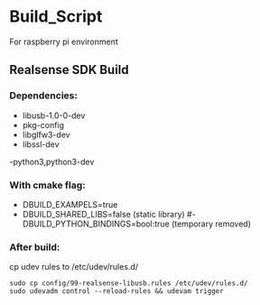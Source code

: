 # Build_Script
For raspberry pi environment

## Realsense SDK Build

### Dependencies:
- libusb-1.0-0-dev
- pkg-config
- libglfw3-dev
- libssl-dev

-python3,python3-dev

### With cmake flag:
- DBUILD_EXAMPELS=true
- DBUILD_SHARED_LIBS=false (static library)
#-DBUILD_PYTHON_BINDINGS=bool:true (temporary removed)

### After build:
cp udev rules to /etc/udev/rules.d/
``` 
sudo cp config/99-realsense-libusb.rules /etc/udev/rules.d/
sudo udevadm control --reload-rules && udevam trigger
```

